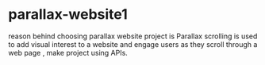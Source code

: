 # parallax-website1
reason behind choosing parallax website project is Parallax scrolling is used to add visual interest to a website and engage users as they scroll through a web page , make project using APIs.
